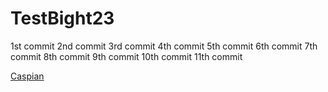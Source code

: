 # TestBight23

1st commit 
2nd commit
3rd commit
4th commit
5th commit
6th commit
7th commit
8th commit
9th commit
10th commit
11th commit

<a href='mailto:caspiant@sccwrp.org'>Caspian</a>
